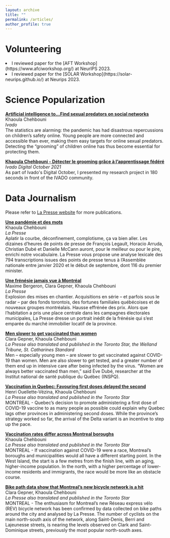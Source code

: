 ```yaml
---
layout: archive
title: ""
permalink: /articles/
author_profile: true
---
```


<!-- When adding new publications, leave two spaces at the end of every line to go to the next line! -->

<h1> Volunteering </h1>

<li> I reviewed paper for the [AFT Workshop](https://www.afciworkshop.org/) at NeurIPS 2023.</li>
<li> I reviewed paper for the [SOLAR Workshop](https://solar-neurips.github.io/) at Neurips 2023.</li>

<h1> Science Popularization </h1>

**[Artificial intelligence to...Find sexual predators on social networks](https://ivado.ca/en/research-projects/find-sexual-predators-on-social-networks/)** <br>
Khaoula Chehbouni<br>
_Ivado_<br>
The statistics are alarming: the pandemic has had disastrous repercussions on children’s safety online. Young people are more connected and accessible than ever, making them easy targets for online sexual predators. Detecting the “grooming” of children online has thus become essential for protecting them.

**[Khaoula Chehbouni - Détecter le grooming grâce à l’apprentissage fédéré](https://www.youtube.com/watch?v=MaxJ7AWgdbk&list=PLnI094tgrXpxIQ_p9IGpb-ukUUNK6x9A2&index=4&t=3s&ab_channel=IVADO)** <be>
_Ivado Digital October 2021_<br>
As part of Ivado's Digital October, I presented my research project in 180 seconds in front of the IVADO community. 

<h1> Data Journalism </h1>

Please refer to [La Presse website](https://www.lapresse.ca/auteurs/khaoula-chehbouni) for more publications. 


**[Une pandémie et des mots](https://www.lapresse.ca/actualites/covid-19/2021-10-04/une-pandemie-et-des-mots.php)**<br>
Khaoula Chehbouni<br>
_La Presse_  <br>
Aplatir la courbe, déconfinement, complotisme, ça va bien aller. Les dizaines d’heures de points de presse de François Legault, Horacio Arruda, Christian Dubé et Danielle McCann auront, pour le meilleur ou pour le pire, enrichi notre vocabulaire. La Presse vous propose une analyse lexicale des 794 transcriptions issues des points de presse tenus à l’Assemblée nationale entre janvier 2020 et le début de septembre, dont 116 du premier minister.


**[Une frénésie jamais vue à Montréal](https://www.lapresse.ca/affaires/economie/2021-10-11/marche-locatif/une-frenesie-jamais-vue-a-montreal.php)**<br>
Maxime Bergeron, Clara Gepner, Khaoula Chehbouni<br>
_La Presse_  <br>
Explosion des mises en chantier. Acquisitions en série – et parfois sous le radar – par des fonds torontois, des fortunes familiales québécoises et de nouveaux groupes montréalais. Hausse effrénée des prix. Alors que l’habitation a pris une place centrale dans les campagnes électorales municipales, La Presse dresse un portrait inédit de la frénésie qui s’est emparée du marché immobilier locatif de la province.


**[Men slower to get vaccinated than women](https://www.thestar.com/news/canada/men-slower-to-get-vaccinated-than-women/article_51b2ca8c-38fb-50dd-b768-fe26ab6796bf.html)**  <br>
 Clara Gepner, Khaoula Chehbouni <br>
_La Presse also translated and published in the Toronto Star, the Welland Tribune, St. Catharines Standard_ <br>
Men – especially young men – are slower to get vaccinated against COVID-19 than women. Men are also slower to get tested, and a greater number of them end up in intensive care after being infected by the virus. “Women are always better vaccinated than men,” said Ève Dubé, researcher at the Institut national de santé publique du Québec (INSPQ).


**[Vaccination in Quebec: Favouring first doses delayed the second](https://www.thestar.com/news/canada/vaccination-in-quebec-favouring-first-doses-delayed-the-second/article_bcdb62ea-1b32-5c55-bd9d-0ecf546d562c.html)**  <br>
Henri Ouellette-Vézina, Khaoula Chehbouni<br>
_La Presse also translated and published in the Toronto Star_ <br>
MONTREAL - Quebec’s decision to promote administering a first dose of COVID-19 vaccine to as many people as possible could explain why Quebec lags other provinces in administering second doses. While the province’s strategy worked so far, the arrival of the Delta variant is an incentive to step up the pace.


**[Vaccination rates differ across Montreal boroughs](https://www.thestar.com/news/canada/vaccination-rates-differ-across-montreal-boroughs/article_2c4bddec-cdfa-5df6-905f-de53ace33707.html)** <br>
Khaoula Chehbouni<br>
_La Presse also translated and published in the Toronto Star_ <br>
MONTREAL - If vaccination against COVID-19 were a race, Montreal’s boroughs and municipalities would all have a different starting point. In the West Island, the start is a few metres from the finish line, with an aging, higher-income population. In the north, with a higher percentage of lower-income residents and immigrants, the race would be more like an obstacle course.

**[Bike path data show that Montreal’s new bicycle network is a hit](https://www.thestar.com/news/canada/bike-path-data-show-that-montreal-s-new-bicycle-network-is-a-hit/article_7b589682-1f74-558f-8fcd-ec30d788bf6f.html)** <br>
Clara Gepner, Khaoula Chehbouni<br>
_La Presse also translated and published in the Toronto Star_ <br>
MONTREAL - The enthusiasm for Montreal’s new Réseau express vélo (REV) bicycle network has been confirmed by data collected on bike paths around the city and analysed by La Presse. The number of cyclists on the main north-south axis of the network, along Saint-Denis, Berri and Lajeunesse streets, is nearing the levels observed on Clark and Saint-Dominique streets, previously the most popular north-south axes.
